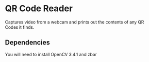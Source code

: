 # QR Code Reader

Captures video from a webcam and prints out the contents of any QR Codes it finds.

## Dependencies

You will need to install OpenCV 3.4.1 and zbar
